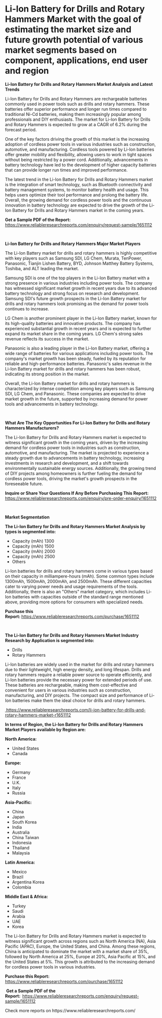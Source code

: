 <p><h1>Li-Ion Battery for Drills and Rotary Hammers Market with the goal of estimating the market size and future growth potential of various market segments based on component, applications, end user and region</h1></p><p><strong>Li-Ion Battery for Drills and Rotary Hammers Market Analysis and Latest Trends</strong></p>
<p><p>Li-Ion Battery for Drills and Rotary Hammers are rechargeable batteries commonly used in power tools such as drills and rotary hammers. These batteries offer superior performance and longer run times compared to traditional Ni-Cd batteries, making them increasingly popular among professionals and DIY enthusiasts. The market for Li-Ion Battery for Drills and Rotary Hammers is expected to grow at a CAGR of 6.2% during the forecast period.</p><p>One of the key factors driving the growth of this market is the increasing adoption of cordless power tools in various industries such as construction, automotive, and manufacturing. Cordless tools powered by Li-Ion batteries offer greater mobility and flexibility, allowing users to work in tight spaces without being restricted by a power cord. Additionally, advancements in battery technology have led to the development of higher capacity batteries that can provide longer run times and improved performance.</p><p>The latest trend in the Li-Ion Battery for Drills and Rotary Hammers market is the integration of smart technology, such as Bluetooth connectivity and battery management systems, to monitor battery health and usage. This helps users optimize their tool performance and prolong the battery life. Overall, the growing demand for cordless power tools and the continuous innovation in battery technology are expected to drive the growth of the Li-Ion Battery for Drills and Rotary Hammers market in the coming years.</p></p>
<p><strong>Get a Sample PDF of the Report:&nbsp;</strong> <a href="https://www.reliableresearchreports.com/enquiry/request-sample/1651112">https://www.reliableresearchreports.com/enquiry/request-sample/1651112</a></p>
<p>&nbsp;</p>
<p><strong>Li-Ion Battery for Drills and Rotary Hammers Major Market Players</strong></p>
<p><p>The Li-Ion Battery market for drills and rotary hammers is highly competitive with key players such as Samsung SDI, LG Chem, Murata, TenPower, Panasonic, Tianjin Lishen Battery, BYD, Johnson Matthey Battery Systems, Toshiba, and ALT leading the market.</p><p>Samsung SDI is one of the top players in the Li-Ion Battery market with a strong presence in various industries including power tools. The company has witnessed significant market growth in recent years due to its advanced battery technology and strong focus on research and development. Samsung SDI's future growth prospects in the Li-Ion Battery market for drills and rotary hammers look promising as the demand for power tools continues to increase.</p><p>LG Chem is another prominent player in the Li-Ion Battery market, known for its high-quality batteries and innovative products. The company has experienced substantial growth in recent years and is expected to further expand its market share in the coming years. LG Chem's strong sales revenue reflects its success in the market.</p><p>Panasonic is also a leading player in the Li-Ion Battery market, offering a wide range of batteries for various applications including power tools. The company's market growth has been steady, fueled by its reputation for reliable and high-performance batteries. Panasonic's sales revenue in the Li-Ion Battery market for drills and rotary hammers has been robust, indicating its strong position in the market.</p><p>Overall, the Li-Ion Battery market for drills and rotary hammers is characterized by intense competition among key players such as Samsung SDI, LG Chem, and Panasonic. These companies are expected to drive market growth in the future, supported by increasing demand for power tools and advancements in battery technology.</p></p>
<p>&nbsp;</p>
<p><strong>What Are The Key Opportunities For Li-Ion Battery for Drills and Rotary Hammers Manufacturers?</strong></p>
<p><p>The Li-Ion Battery for Drills and Rotary Hammers market is expected to witness significant growth in the coming years, driven by the increasing demand for cordless power tools in industries such as construction, automotive, and manufacturing. The market is projected to experience a steady growth due to advancements in battery technology, increasing investments in research and development, and a shift towards environmentally sustainable energy sources. Additionally, the growing trend of DIY projects among homeowners is further fueling the demand for cordless power tools, driving the market's growth prospects in the foreseeable future.</p></p>
<p><strong>Inquire or Share Your Questions If Any Before Purchasing This Report:</strong> <a href="https://www.reliableresearchreports.com/enquiry/pre-order-enquiry/1651112">https://www.reliableresearchreports.com/enquiry/pre-order-enquiry/1651112</a></p>
<p>&nbsp;</p>
<p><strong>Market Segmentation</strong></p>
<p><strong>The Li-Ion Battery for Drills and Rotary Hammers Market Analysis by types is segmented into:</strong></p>
<p><ul><li>Capacity (mAh) 1300</li><li>Capacity (mAh) 1500</li><li>Capacity (mAh) 2000</li><li>Capacity (mAh) 2500</li><li>Others</li></ul></p>
<p><p>Li-Ion batteries for drills and rotary hammers come in various types based on their capacity in milliampere-hours (mAh). Some common types include 1300mAh, 1500mAh, 2000mAh, and 2500mAh. These different capacities cater to varying power needs and usage requirements of the tools. Additionally, there is also an "Others" market category, which includes Li-Ion batteries with capacities outside of the standard range mentioned above, providing more options for consumers with specialized needs.</p></p>
<p><strong>Purchase this Report:&nbsp;</strong><a href="https://www.reliableresearchreports.com/purchase/1651112">https://www.reliableresearchreports.com/purchase/1651112</a></p>
<p>&nbsp;</p>
<p><strong>The Li-Ion Battery for Drills and Rotary Hammers Market Industry Research by Application is segmented into:</strong></p>
<p><ul><li>Drills</li><li>Rotary Hammers</li></ul></p>
<p><p>Li-Ion batteries are widely used in the market for drills and rotary hammers due to their lightweight, high energy density, and long lifespan. Drills and rotary hammers require a reliable power source to operate efficiently, and Li-Ion batteries provide the necessary power for extended periods of use. These batteries are rechargeable, making them cost-effective and convenient for users in various industries such as construction, manufacturing, and DIY projects. The compact size and performance of Li-Ion batteries make them the ideal choice for drills and rotary hammers.</p></p>
<p><a href="https://www.reliableresearchreports.com/li-ion-battery-for-drills-and-rotary-hammers-market-r1651112">&nbsp;https://www.reliableresearchreports.com/li-ion-battery-for-drills-and-rotary-hammers-market-r1651112</a></p>
<p><strong>In terms of Region, the Li-Ion Battery for Drills and Rotary Hammers Market Players available by Region are:</strong></p>
<p>
    <p> <strong> North America: </strong>
        <ul>
            <li>United States</li>
            <li>Canada</li>
        </ul>
        </p> 
    <p> <strong> Europe: </strong>
        <ul>
            <li>Germany</li>
            <li>France</li>
            <li>U.K.</li>
            <li>Italy</li>
            <li>Russia</li>
        </ul>
        </p> 
    <p> <strong> Asia-Pacific: </strong>
        <ul>
            <li>China</li>
            <li>Japan</li>
            <li>South Korea</li>
            <li>India</li>
            <li>Australia</li>
            <li>China Taiwan</li>
            <li>Indonesia</li>
            <li>Thailand</li>
            <li>Malaysia</li>
        </ul>
        </p> 
    <p> <strong> Latin America: </strong>
        <ul>
            <li>Mexico</li>
            <li>Brazil</li>
            <li>Argentina Korea</li>
            <li>Colombia</li>
        </ul>
        </p> 
    <p> <strong> Middle East & Africa: </strong>
        <ul>
            <li>Turkey</li>
            <li>Saudi</li>
            <li>Arabia</li>
            <li>UAE</li>
            <li>Korea</li>
        </ul>
    </p>
    </p>
<p><p>The Li-Ion Battery for Drills and Rotary Hammers market is expected to witness significant growth across regions such as North America (NA), Asia Pacific (APAC), Europe, the United States, and China. Among these regions, China is anticipated to dominate the market with a market share of 35%, followed by North America at 25%, Europe at 20%, Asia Pacific at 15%, and the United States at 5%. This growth is attributed to the increasing demand for cordless power tools in various industries.</p></p>
<p><strong>Purchase this Report: </strong><a href="https://www.reliableresearchreports.com/purchase/1651112">https://www.reliableresearchreports.com/purchase/1651112</a></p>
<p>&nbsp;<strong>Get a Sample PDF of the Report:&nbsp;&nbsp;</strong><a href="https://www.reliableresearchreports.com/enquiry/request-sample/1651112">https://www.reliableresearchreports.com/enquiry/request-sample/1651112</a></p>
<p><strong></strong></p>
<p>Check more reports on https://www.reliableresearchreports.com/</p>